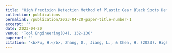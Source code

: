 ```yaml
---
title: "High Precision Detection Method of Plastic Gear Black Spots Defect Based on High Frequency Image Enhancement"
collection: publications
permalink: /publication/2023-04-20-paper-title-number-1
excerpt: ''
date: 2023-04-20
venue: 'Tool Engineering(04), 132-136'
paperurl: ''
citation: '<b>Fu, H.</b>, Zhang, D., Jiang, L., & Chen, H. (2023). High Precision Detection Method of Plastic Gear Black Spots Defect Based on High Frequency Image Enhancement. Tool Engineering(04), 132-136. <a href="https://kns.cnki.net/kcms2/article/abstract?v=ipUboLYjcOUcNqK6dS8HjzQmoV_RXgqr_ThWnvpOoMI9G8gPPttqj_hOQlFPd6FycDXQT-b4u9WvIzKkQ7B6VockLEHI0a1a3sqdcjZOIkBMCHrk7FPh0iHyGdBNOibG8e6FUYoRbMbcUFlPlglRpA==&uniplatform=NZKPT&language=CHS">Link to CNKI</a>'
---
```

